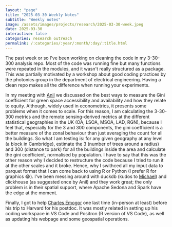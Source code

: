 ```yaml
---
layout: "page"
title: "2025-03-30 Weekly Notes"
subtitle: "Weekly notes"
image: /assets/images/projects/research/2025-03-30-week.jpeg
date: 2025-03-30
interactive: false
categories: research outreach
permalink: /:categories/:year/:month/:day/:title.html
---
```


The past week or so I've been working on cleaning the code in my 3-30-300 analysis repo. Most of the code was running fine but many functions were repeated in the modules, and it wasn't really structured as a package. This was partially motivated by a workshop about good coding practices by the photonics group in the department of electrical engineering. Having a clean repo makes all the difference when running your experiments.

In my meeting with [Anil](https://anil.recoil.org/) we discussed on the best ways to measure the Gini coefficient for green space accessibility and availability and how they relate to equity. Although, widely used in econometrics, it presents some problems when it comes to scale. For this reason, I am calculating the 3-30-300 metrics and the remote sensing-derived metrics at the different statistical geographies in the UK (OA, LSOA, MSOA, LAD, RGN), because I feel that, especially for the 3 and 300 components, the gini coefficient is a better measure of the zonal behaviour than just averaging the count for all the buildings. So what I am testing is: for any given geography at any level (a block in Cambridge), estimate the 3 (number of trees around a radius) and 300 (distance to park) for all the buildings inside the area and calculate the gini coefficient, normalised by population. I have to say that this was the other reason why I decided to restructure the code because I tried to run it at the other scales and it broke. Hence, why I swithced all my input data to parquet format that I can come back to using R or Python (I prefer R for graphics 😂). I've been messing around with duckdb (kudos to [Michael](https://digitalflapjack.com/)) and clickhouse (as suggested once by Anil) and they work great; the only problem is in their spatial support, where Apache Sedona and Spark have the edge at the moment.

Finally, I got to help [Charles Emogor](https://charlesemogor.com/) one last time (in-person at least) before his trip to Harvard for his postdoc. It was mostly related in setting up his coding workspace in VS Code and Positron (R version of VS Code), as well as updating his webpage and some geospatial operations. 